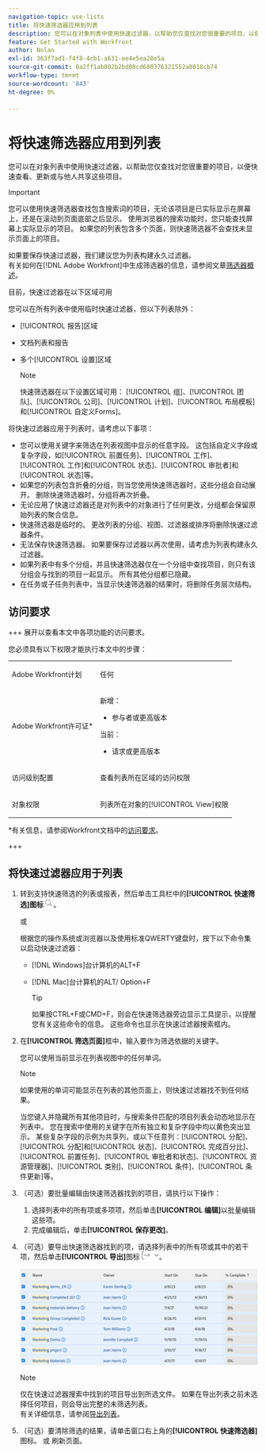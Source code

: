```yaml
---
navigation-topic: use-lists
title: 将快速筛选器应用到列表
description: 您可以在对象列表中使用快速过滤器，以帮助您仅查找对您很重要的项目，以便快速查看、更新或与他人共享这些项目。
feature: Get Started with Workfront
author: Nolan
exl-id: 363f7ad1-f4f8-4cb1-a631-ee4e5ea28e5a
source-git-commit: 0a2ff1ab802b2bd08cd680376321552a8018cb74
workflow-type: tm+mt
source-wordcount: '843'
ht-degree: 0%

---
```


# 将快速筛选器应用到列表

<!--Audited:11/2024-->

您可以在对象列表中使用快速过滤器，以帮助您仅查找对您很重要的项目，以便快速查看、更新或与他人共享这些项目。

>[!IMPORTANT]
>
>您可以使用快速筛选器查找包含搜索词的项目，无论该项目是已实际显示在屏幕上，还是在滚动到页面底部之后显示。 使用浏览器的搜索功能时，您只能查找屏幕上实际显示的项目。 如果您的列表包含多个页面，则快速筛选器不会查找未显示页面上的项目。

如果要保存快速过滤器，我们建议您为列表构建永久过滤器。\
有关如何在[!DNL Adobe Workfront]中生成筛选器的信息，请参阅文章[筛选器概述](../../../reports-and-dashboards/reports/reporting-elements/filters-overview.md)。

目前，快速过滤器在以下区域可用


您可以在所有列表中使用临时快速过滤器，但以下列表除外：

* [!UICONTROL 报告]区域
* 文档列表和报告
* 多个[!UICONTROL 设置]区域

  >[!NOTE]
  >
  >快速筛选器在以下设置区域可用： [!UICONTROL 组]、[!UICONTROL 团队]、[!UICONTROL 公司]、[!UICONTROL 计划]、[!UICONTROL 布局模板]和[!UICONTROL 自定义Forms]。


将快速过滤器应用于列表时，请考虑以下事项：

* 您可以使用关键字来筛选在列表视图中显示的任意字段。 这包括自定义字段或复杂字段，如[!UICONTROL 前置任务]、[!UICONTROL 工作]、[!UICONTROL 工作]和[!UICONTROL 状态]、[!UICONTROL 审批者]和[!UICONTROL 状态]等。
* 如果您的列表包含折叠的分组，则当您使用快速筛选器时，这些分组会自动展开。 删除快速筛选器时，分组将再次折叠。
* 无论应用了快速过滤器还是对列表中的对象进行了任何更改，分组都会保留原始列表的聚合信息。
* 快速筛选器是临时的。 更改列表的分组、视图、过滤器或排序将删除快速过滤器条件。
* 无法保存快速筛选器。 如果要保存过滤器以再次使用，请考虑为列表构建永久过滤器。
* 如果列表中有多个分组，并且快速筛选器仅在一个分组中查找项目，则只有该分组会与找到的项目一起显示。 所有其他分组都已隐藏。
* 在任务或子任务列表中，当显示快速筛选器的结果时，将删除任务层次结构。

## 访问要求

+++ 展开以查看本文中各项功能的访问要求。

您必须具有以下权限才能执行本文中的步骤：

<table style="table-layout:auto"> 
 <col> 
 <col> 
 <tbody> 
  <tr> 
   <td role="rowheader">Adobe Workfront计划</td> 
   <td> <p>任何</p> </td> 
  </tr> 
  <tr> 
   <td role="rowheader">Adobe Workfront许可证*</td> 
   <td> 
    <p>新增：</p>
   <ul><li><p>参与者或更高版本 </p></li>
   </ul>

<p>当前：</p>
   <ul><li><p>请求或更高版本</p></li>
    </ul></td> 
  </tr> 
  <tr> 
   <td role="rowheader">访问级别配置</td> 
   <td> <p>查看列表所在区域的访问权限</p></td> 
  </tr> 
  <tr> 
   <td role="rowheader">对象权限</td> 
   <td> <p>列表所在对象的[!UICONTROL View]权限</p>  </td> 
  </tr> 
 </tbody> 
</table>

*有关信息，请参阅Workfront文档中的[访问要求](/help/quicksilver/administration-and-setup/add-users/access-levels-and-object-permissions/access-level-requirements-in-documentation.md)。

+++


## 将快速过滤器应用于列表

1. 转到支持快速筛选的列表或报表，然后单击工具栏中的&#x200B;**[!UICONTROL 快速筛选]图标**![快速筛选图标](assets/qs-quick-filter-icon.png)。

   或

   根据您的操作系统或浏览器以及使用标准QWERTY键盘时，按下以下命令集以启动快速过滤器：

   * [!DNL Windows]台计算机的ALT+F
   * [!DNL Mac]台计算机的ALT/ Option+F

     >[!TIP]
     >
     >如果按CTRL+F或CMD+F，则会在快速筛选器旁边显示工具提示，以提醒您有关这些命令的信息。 这些命令也显示在快速过滤器搜索框内。

1. 在&#x200B;**[!UICONTROL 筛选页面]**&#x200B;框中，输入要作为筛选依据的关键字。

   您可以使用当前显示在列表视图中的任何单词。

   >[!NOTE]
   >
   >如果使用的单词可能显示在列表的其他页面上，则快速过滤器找不到任何结果。

   当您键入并隐藏所有其他项目时，与搜索条件匹配的项目列表会动态地显示在列表中。 您在搜索中使用的关键字在所有独立和复杂字段中均以黄色突出显示。 某些复杂字段的示例为共享列，或以下任意列：[!UICONTROL 分配]、[!UICONTROL 分配]和[!UICONTROL 状态]、[!UICONTROL 完成百分比]、[!UICONTROL 前置任务]、[!UICONTROL 审批者和状态]、[!UICONTROL 资源管理器]、[!UICONTROL 类别]、[!UICONTROL 条件]、[!UICONTROL 条件更新]等。

1. （可选）要批量编辑由快速筛选器找到的项目，请执行以下操作：

   1. 选择列表中的所有项或多项项，然后单击&#x200B;**[!UICONTROL 编辑]**&#x200B;以批量编辑这些项。
   1. 完成编辑后，单击&#x200B;**[!UICONTROL 保存更改]**。

1. （可选）要导出快速筛选器找到的项，请选择列表中的所有项或其中的若干项，然后单击&#x200B;**[!UICONTROL 导出]**&#x200B;图标![导出图标](assets/export.png)。

   ![select_all_projects_with_highlight__1_.png](assets/select-all-projects-with-highlight--1--350x173.png)

   >[!NOTE]
   >
   >仅在快速过滤器搜索中找到的项目导出到所选文件。 如果在导出列表之前未选择任何项目，则会导出完整的未筛选列表。\
   >有关详细信息，请参阅[导出列表](../../../workfront-basics/navigate-workfront/use-lists/export-lists.md)。

1. （可选）要清除筛选的结果，请单击窗口右上角的&#x200B;**[!UICONTROL 快速筛选器]**&#x200B;图标。
或
刷新页面。
